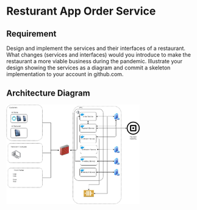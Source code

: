 # Resturant App Order Service

## Requirement
Design and implement the services and their interfaces of a restaurant. What changes (services and interfaces) would you introduce to make the restaurant a more viable business during the pandemic. Illustrate your design showing the services as a diagram and commit a skeleton implementation to your account in github.com.


## Architecture Diagram
 <img src="https://raw.githubusercontent.com/suhrit-rimal/resturant/main/diagrams/Resturant%20Micro%20Service%20Architecture.jpg" width="350px" />
